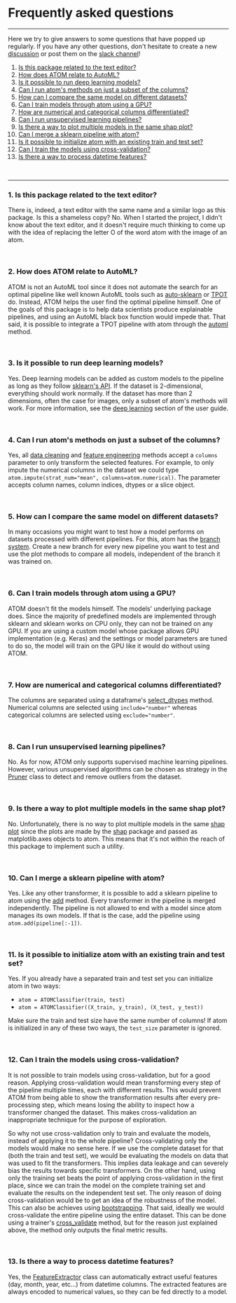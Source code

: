 # Frequently asked questions
----------------------------

Here we try to give answers to some questions that have popped up
regularly. If you have any other questions, don't hesitate to create
a new [discussion](https://github.com/tvdboom/ATOM/discussions) or post
them on the [slack channel](https://join.slack.com/t/atom-alm7229/shared_invite/zt-upd8uc0z-LL63MzBWxFf5tVWOGCBY5g)! 


1. [Is this package related to the text editor?](#q1)
2. [How does ATOM relate to AutoML?](#q2)
3. [Is it possible to run deep learning models?](#q3)
4. [Can I run atom's methods on just a subset of the columns?](#q4)
5. [How can I compare the same model on different datasets?](#q5)
6. [Can I train models through atom using a GPU?](#q6)
7. [How are numerical and categorical columns differentiated?](#q7)
8. [Can I run unsupervised learning pipelines?](#q8)
9. [Is there a way to plot multiple models in the same shap plot?](#q9)
10. [Can I merge a sklearn pipeline with atom?](#q10)
11. [Is it possible to initialize atom with an existing train and test set?](#q11)
12. [Can I train the models using cross-validation?](#q12)
13. [Is there a way to process datetime features?](#q13)


<br>

------

<a name="q1"></a>
### 1. Is this package related to the text editor?

There is, indeed, a text editor with the same name and a similar logo as this
package. Is this a shameless copy? No. When I started the project, I didn't
know about the text editor, and it doesn't require much thinking to come up
with the idea of replacing the letter O of the word atom with the image of
an atom.

<br>

<a name="q2"></a>
### 2. How does ATOM relate to AutoML?

ATOM is not an AutoML tool since it does not automate the search for
an optimal pipeline like well known AutoML tools such as
[auto-sklearn](https://automl.github.io/auto-sklearn/master/) or
[TPOT](http://epistasislab.github.io/tpot/) do. Instead, ATOM helps
the user find the optimal pipeline himself. One of the goals of this
package is to help data scientists produce explainable pipelines, and
using an AutoML black box function would impede that. That said, it is
possible to integrate a TPOT pipeline with atom through the
[automl](../API/ATOM/atomclassifier/#automl) method.

<br>

<a name="q3"></a>
### 3. Is it possible to run deep learning models?

Yes. Deep learning models can be added as custom models to the pipeline
as long as they follow [sklearn's API](https://scikit-learn.org/stable/developers/contributing.html#apis-of-scikit-learn-objects).
If the dataset is 2-dimensional, everything should work normally. If
the dataset has more than 2 dimensions, often the case for images, only
a subset of atom's methods will work. For more information, see the
[deep learning](../user_guide/models/#deep-learning) section of the user guide.

<br>

<a name="q4"></a>
### 4. Can I run atom's methods on just a subset of the columns?

Yes, all [data cleaning](../user_guide/data_cleaning) and
[feature engineering](../user_guide/feature_engineering) methods accept
a `columns` parameter to only transform the selected features. For example,
to only impute the numerical columns in the dataset we could type
`atom.impute(strat_num="mean", columns=atom.numerical)`. The parameter
accepts column names, column indices, dtypes or a slice object.

<br>

<a name="q5"></a>
### 5. How can I compare the same model on different datasets?

In many occasions you might want to test how a model performs on datasets
processed with different pipelines. For this, atom has the [branch system](../user_guide/data_management/#branches).
Create a new branch for every new pipeline you want to test and use the plot
methods to compare all models, independent of the branch it was trained on.

<br>

<a name="q6"></a>
### 6. Can I train models through atom using a GPU?

ATOM doesn't fit the models himself. The models' underlying package does.
Since the majority of predefined models are implemented through sklearn
and sklearn works on CPU only, they can not be trained on any GPU. If you
are using a custom model whose package allows GPU implementation (e.g. Keras)
and the settings or model parameters are tuned to do so, the model will
train on the GPU like it would do without using ATOM.

<br>

<a name="q7"></a>
### 7. How are numerical and categorical columns differentiated?

The columns are separated using a dataframe's [select_dtypes](https://pandas.pydata.org/pandas-docs/stable/reference/api/pandas.DataFrame.select_dtypes.html)
method. Numerical columns are selected using `include="number"`
whereas categorical columns are selected using `exclude="number"`.

<br>

<a name="q8"></a>
### 8. Can I run unsupervised learning pipelines?

No. As for now, ATOM only supports supervised machine learning pipelines.
However, various unsupervised algorithms can be chosen as strategy in the
[Pruner](../API/data_cleaning/pruner) class to detect and remove outliers
from the dataset.

<br>

<a name="q9"></a>
### 9. Is there a way to plot multiple models in the same shap plot?

No. Unfortunately, there is no way to plot multiple models in the same
[shap plot](../user_guide/plots/#shap) since the plots are made by the [shap](https://github.com/slundberg/shap)
package and passed as matplotlib.axes objects to atom. This means
that it's not within the reach of this package to implement such a
utility.

<br>

<a name="q10"></a>
### 10. Can I merge a sklearn pipeline with atom?

Yes. Like any other transformer, it is possible to add a sklearn
pipeline to atom using the [add](../API/ATOM/atomclassifier/#add)
method. Every transformer in the pipeline is merged
independently. The pipeline is not allowed to end with a model
since atom manages its own models. If that is the case, add the
pipeline using `atom.add(pipeline[:-1])`.

<br>

<a name="q11"></a>
### 11. Is it possible to initialize atom with an existing train and test set?

Yes. If you already have a separated train and test set you can initialize
atom in two ways:

* `atom = ATOMClassifier(train, test)`
* `atom = ATOMClassifier((X_train, y_train), (X_test, y_test))`

Make sure the train and test size have the same number of columns! If
atom is initialized in any of these two ways, the `test_size` parameter
is ignored.

<br>

<a name="q12"></a>
### 12. Can I train the models using cross-validation?
It is not possible to train models using cross-validation, but for a
good reason. Applying cross-validation would mean transforming every
step of the pipeline multiple times, each with different results. This
would prevent ATOM from being able to show the transformation results
after every pre-processing step, which means losing the ability to inspect
how a transformer changed the dataset. This makes cross-validation an
inappropriate technique for the purpose of exploration.

So why not use cross-validation only to train and evaluate the models,
instead of applying it to the whole pipeline? Cross-validating only the
models would make no sense here. If we use the complete dataset for
that (both the train and test set), we would be evaluating the models
on data that was used to fit the transformers. This implies data leakage
and can severely bias the results towards specific transformers. On the
other hand, using only the training set beats the point of applying
cross-validation in the first place, since we can train the model on the
complete training set and evaluate the results on the independent test
set. The only reason of doing cross-validation would be to get an idea
of the robustness of the model. This can also be achieves using
[bootstrapping](../user_guide/training/#bootstrapping). That said, ideally
we would cross-validate the entire pipeline using the entire dataset.
This can be done using a trainer's [cross_validate](../API/models/gnb/#cross-validate)
method, but for the reason just explained above, the method only outputs
the final metric results.

<br>

<a name="q13"></a>
### 13. Is there a way to process datetime features?
Yes, the [FeatureExtractor](../API/feature_engineering/feature_extractor)
class can automatically extract useful features (day, month, year, etc...)
from datetime columns. The extracted features are always encoded to numerical
values, so they can be fed directly to a model.
